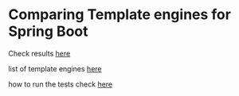 # Comparing Template engines for Spring Boot

Check results [here](https://ozkanpakdil.github.io/spring-comparing-template-engines/)

list of template engines [here](https://github.com/ozkanpakdil/spring-comparing-template-engines/blob/master/pom.xml#L20)

how to run the tests check [here](https://github.com/ozkanpakdil/spring-comparing-template-engines/blob/master/runtests.sh)
